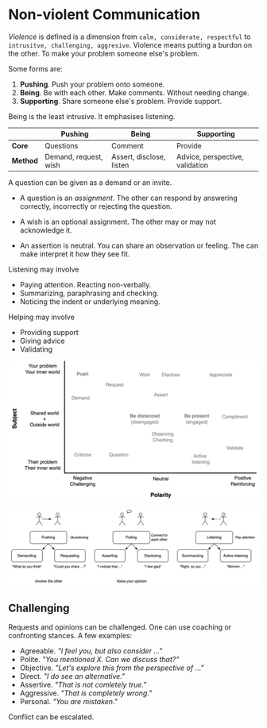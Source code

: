 # Non-violent Communication

*Violence* is defined is a dimension from `calm, considerate, respectful` to `intrusitve, challenging, aggresive`. Violence means putting a burdon on the other. To make your problem someone else's problem.

Some forms are:

1. **Pushing**. Push your problem onto someone.
2. **Being**. Be with each other. Make comments. Without needing change.
3. **Supporting**. Share someone else's problem. Provide support.

Being is the least intrusive. It emphasises listening.

|            | Pushing               | Being                    | Supporting                      |
| ---------- | --------------------- | ------------------------ | ------------------------------- |
| **Core**   | Questions             | Comment                  | Provide                         |
| **Method** | Demand, request, wish | Assert, disclose, listen | Advice, perspective, validation |



A question can be given as a demand or an invite.

- A question is an *assignment*. The other can respond by answering correctly, incorrectly or rejecting the question.

- A wish is an optional assignment. The other may or may not acknowledge it.
- An assertion is neutral. You can share an observation or feeling. The can make interpret it how they see fit.

Listening may involve

- Paying attention. Reacting non-verbally.
- Summarizing, paraphrasing and checking.
- Noticing the indent or underlying meaning.

Helping may involve

- Providing support
- Giving advice
- Validating



<img src="../img/map-inner-world-challenge-reinforce.png" alt="map-inner-world-challenge-reinforce" style="width:45em;" />



![communication-styles-casual](../img/communication-styles-casual.png)



## Challenging

Requests and opinions can be challenged. One can use coaching or confronting stances. A few examples:

- Agreeable. *"I feel you, but also consider ..."*
- Polite. *"You mentioned X. Can we discuss that?"*
- Objective. *"Let's explore this from the perspective of ..."*
- Direct. *"I do see an alternative."*
- Assertive. *"That is not comletely true."*
- Aggressive. *"That is completely wrong."*
- Personal. *"You are mistaken."*

Conflict can be escalated.

